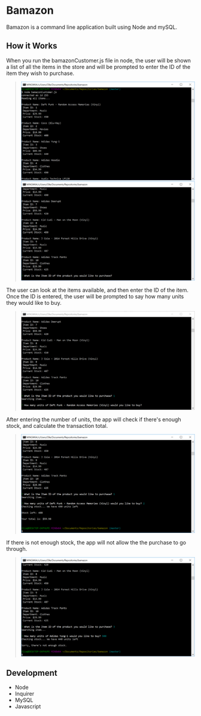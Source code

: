 # Bamazon
Bamazon is a command line application built using Node and mySQL. 

## How it Works
When you run the bamazonCustomer.js file in node, the user will be shown a list of all the items in the store and will be prompted to enter the ID of the item they wish to purchase.
> ![start_bamazon](screenshots/start_bamazon.PNG)
> ![start_bamazon_2](screenshots/start_bamazon_2.PNG)

The user can look at the items available, and then enter the ID of the item. Once the ID is entered, the user will be prompted to say how many units they would like to buy.
> ![bamazon_select_item](screenshots/bamazon_select_item.PNG)

After entering the number of units, the app will check if there's enough stock, and calculate the transaction total.
> ![bamazon_select_howmany](screenshots/bamazon_select_howmany.PNG)

If there is not enough stock, the app will not allow the the purchase to go through.
> ![bamazon_insufficient_stock](screenshots/bamazon_insufficient_stock.PNG)

## Development
- Node
- Inquirer
- MySQL
- Javascript

